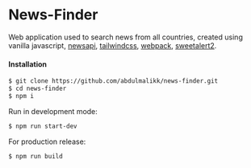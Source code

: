 # News-Finder

Web application used to search news from all countries, created using vanilla javascript, [newsapi](https://newsapi.org), [tailwindcss](https://tailwindcss.com), [webpack](https://webpack.js.org), [sweetalert2](https://sweetalert2.github.io).

#### Installation

```sh
$ git clone https://github.com/abdulmalikk/news-finder.git
$ cd news-finder
$ npm i
```

Run in development mode:
```sh
$ npm run start-dev
```

For production release:
```sh
$ npm run build
```

